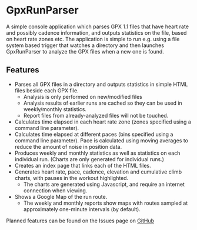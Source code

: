 ﻿GpxRunParser
============

A simple console application which parses GPX 1.1 files that have heart rate and possibly cadence information, and outputs statistics on the file, based on heart rate zones etc. The application is simple to run e.g. using a file system based trigger that watches a directory and then launches GpxRunParser to analyze the GPX files when a new one is found.

Features
--------

* Parses all GPX files in a directory and outputs statistics in simple HTML files beside each GPX file.
  * Analysis is only performed on new/modified files
  * Analysis results of earlier runs are cached so they can be used in weekly/monthly statistics.
  * Report files from already-analyzed files will not be touched.
* Calculates time elapsed in each heart rate zone (zones specified using a command line parameter).
* Calculates time elapsed at different paces (bins specified using a command line parameter). Pace is calculated using moving averages to reduce the amount of noise in position data.
* Produces weekly and monthly statistics as well as statistics on each individual run. (Charts are only generated for individual runs.)
* Creates an index page that links each of the HTML files.
* Generates heart rate, pace, cadence, elevation and cumulative climb charts, with pauses in the workout highlighted.
  * The charts are generated using Javascript, and require an internet connection when viewing.
* Shows a Google Map of the run route.
  * The weekly and monthly reports show maps with routes sampled at approximately one-minute intervals (by default).


Planned features can be found on the Issues page on [GitHub](https://github.com/topeju/GpxRunParser)
